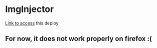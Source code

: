 # ImgInjector

[Link to access](https://kovalski-rgb.github.io/image-Injector/) this deploy

## For now, it does not work properly on firefox :(
